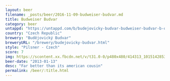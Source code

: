 ```yaml
---
layout: beer
filename: _posts/beer/2016-11-09-budweiser-budvar.md
title: Budweiser Budvar
category: beer
untappd: "https://untappd.com/b/budejovicky-budvar-budweiser-budvar-b-original--czechvar-b-original/5385"
country: "Czech Republic"
brewery: "Budějovický Budvar"
breweryURL: "/brewery/budejovicky-budvar.html"
style: "Pilsner - Czech"
score: 7
img: https://scontent.xx.fbcdn.net/v/t31.0-0/p480x480/414313_10151428534173745_615410288_o.jpg?_nc_cat=105&_nc_ohc=0BmNSziYtokAQkG-FJfibSlL0GYtmHVZYi2N5GDrvCWAEiIAX3pfaHpAA&_nc_ht=scontent.xx&oh=9284bec12712cc23df4f1f47cf1efeb7&oe=5E47FFB1
beer-date: "2013-01-13"
desc: "Far better than its american cousin"
permalink: /beer/:title.html
---
```


